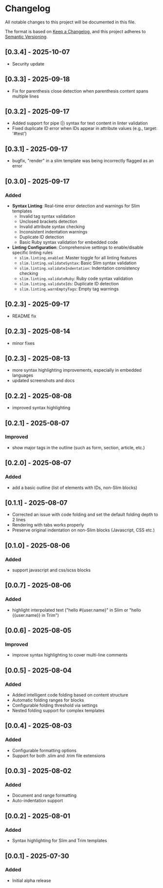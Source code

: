 # Changelog

All notable changes to this project will be documented in this file.

The format is based on [Keep a Changelog](https://keepachangelog.com/en/1.0.0/),
and this project adheres to [Semantic Versioning](https://semver.org/spec/v2.0.0.html).

## [0.3.4] - 2025-10-07

- Security update

## [0.3.3] - 2025-09-18

- Fix for parenthesis close detection when parenthesis content spans multiple lines

## [0.3.2] - 2025-09-17

- Added support for pipe (|) syntax for text content in linter validation
- Fixed duplicate ID error when IDs appear in attribute values (e.g., target: '#test')

## [0.3.1] - 2025-09-17

- bugfix, "render" in a slim template was being incorrectly flagged as an error

## [0.3.0] - 2025-09-17

### Added
- **Syntax Linting**: Real-time error detection and warnings for Slim templates
  - Invalid tag syntax validation
  - Unclosed brackets detection
  - Invalid attribute syntax checking
  - Inconsistent indentation warnings
  - Duplicate ID detection
  - Basic Ruby syntax validation for embedded code
- **Linting Configuration**: Comprehensive settings to enable/disable specific linting rules
  - `slim.linting.enabled`: Master toggle for all linting features
  - `slim.linting.validateSyntax`: Basic Slim syntax validation
  - `slim.linting.validateIndentation`: Indentation consistency checking
  - `slim.linting.validateRuby`: Ruby code syntax validation
  - `slim.linting.validateIds`: Duplicate ID detection
  - `slim.linting.warnEmptyTags`: Empty tag warnings

## [0.2.3] - 2025-09-17

- README fix

## [0.2.3] - 2025-08-14

- minor fixes

## [0.2.3] - 2025-08-13

- more syntax highlighting improvements, especially in embedded languages
- updated screenshots and docs

## [0.2.2] - 2025-08-08

- improved syntax highlighting

## [0.2.1] - 2025-08-07

### Improved

- show major tags in the outline (such as form, section, article, etc.)

## [0.2.0] - 2025-08-07

### Added
- add a basic outline (list of elements with IDs, non-Slim blocks)

## [0.1.1] - 2025-08-07

- Corrected an issue with code folding and set the default folding depth to 2 lines
- Rendering with tabs works properly
- Preserve original indentation on non-Slim blocks (Javascript, CSS etc.)

## [0.1.0] - 2025-08-06

### Added

- support javascript and css/scss blocks

## [0.0.7] - 2025-08-06

### Added

- highlight interpolated text ("hello #{user.name}" in Slim or "hello {{user.name}} in Trim")

## [0.0.6] - 2025-08-05

### Improved

- improve syntax highlighting to cover multi-line comments

## [0.0.5] - 2025-08-04

### Added

- Added intelligent code folding based on content structure
- Automatic folding ranges for blocks
- Configurable folding threshold via settings
- Nested folding support for complex templates

## [0.0.4] - 2025-08-03

### Added

- Configurable formatting options
- Support for both .slim and .trim file extensions

## [0.0.3] - 2025-08-02

### Added

- Document and range formatting
- Auto-indentation support

## [0.0.2] - 2025-08-01

### Added

- Syntax highlighting for Slim and Trim templates

## [0.0.1] - 2025-07-30

### Added

- Initial alpha release
